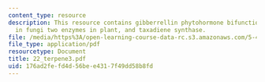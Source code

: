 ```yaml
---
content_type: resource
description: This resource contains gibberrellin phytohormone bifunctional enzyme
  in fungi two enzymes in plant, and taxadiene synthase.
file: /media/https%3A/open-learning-course-data-rc.s3.amazonaws.com/5-451-chemistry-of-biomolecules-i-fall-2005/176ad2fefd4d56bee4317f49dd58b8fd_22_terpene3.pdf
file_type: application/pdf
resourcetype: Document
title: 22_terpene3.pdf
uid: 176ad2fe-fd4d-56be-e431-7f49dd58b8fd
---
```

